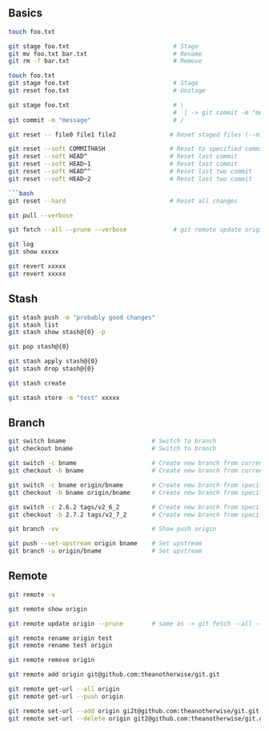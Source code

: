 ## Basics
```bash
touch foo.txt

git stage foo.txt                             # Stage
git mv foo.txt bar.txt                        # Rename
git rm -f bar.txt                             # Remove

touch foo.txt
git stage foo.txt                             # Stage
git reset foo.txt                             # Unstage

git stage foo.txt                             # \
                                              #  | -> git commit -m "message" -a
git commit -m "message"                       # /
```

```bash
git reset -- file0 file1 file2               # Reset staged files (--mixed deprecated)
```

```bash
git reset --soft COMMITHASH                  # Reset to specified commit
git reset --soft HEAD^                       # Reset last commit
git reset --soft HEAD~1                      # Reset last commit
git reset --soft HEAD^^                      # Reset last two commit
git reset --soft HEAD~2                      # Reset last two commit

```bash
git reset --hard                             # Reset all changes
```

```bash
git pull --verbose

git fetch --all --prune --verbose             # git remote update origin --prune
```

```bash
git log
git show xxxxx

git revert xxxxx
git revert xxxxx
```

## Stash
```bash
git stash push -m "probably good changes"
git stash list
git stash show stash@{0} -p

git pop stash@{0}

git stash apply stash@{0}
git stash drop stash@{0}
```

```bash
git stash create

git stash store -m "test" xxxxx
```

## Branch
```bash
git switch bname                        # Switch to branch
git checkout bname                      # Switch to branch

git switch -c bname                     # Create new branch from current
git checkout -b bname                   # Create new branch from current

git switch -c bname origin/bname        # Create new branch from specified branch
git checkout -b bname origin/bname      # Create new branch from specified branch

git switch -c 2.6.2 tags/v2_6_2         # Create new branch from specified tag
git checkout -b 2.7.2 tags/v2_7_2       # Create new branch from specified tag

git branch -vv                          # Show push origin
```

```bash
git push --set-upstream origin bname    # Set upstream
git branch -u origin/bname              # Set upstream
```

## Remote
```bash
git remote -v

git remote show origin

git remote update origin --prune        # same as -> git fetch --all --prune --verbose

git remote rename origin test
git remote rename test origin

git remote remove origin

git remote add origin git@github.com:theanotherwise/git.git

git remote get-url --all origin
git remote get-url --push origin

git remote set-url --add origin gi2t@github.com:theanotherwise/git.git
git remote set-url --delete origin git2@github.com:theanotherwise/git.git
```
